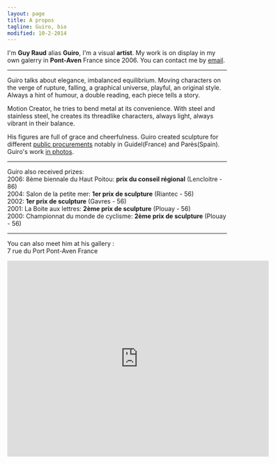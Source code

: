 ```yaml
---
layout: page
title: A propos
tagline: Guiro, bio
modified: 10-2-2014
---
```

I'm **Guy Raud** alias **Guiro**, I'm a visual **artist**. My work is on display in my own galerry in **Pont-Aven** France since 2006.
You can contact me by <a href="mailto:guiro@guiro.org">email</a>.

---
Guiro talks about elegance, imbalanced equilibrium.
Moving characters on the verge of rupture, falling, a graphical universe, playful, an original style. 
Always a hint of humour, a double reading, each piece tells a story.

Motion Creator, he tries to bend metal at its convenience.
With steel and stainless steel, he creates its threadlike characters, always light, always vibrant in their balance.

His figures are full of grace and cheerfulness.
Guiro created sculpture for different [public procurements]({{site.url}}/order) notably in Guidel(France) and Parès(Spain).  
Guiro's work [in photos]({{site.url}}/photos).  

---
Guiro also received prizes:  
2006: 8ème biennale du Haut Poitou: **prix du conseil régional** (Lencloitre - 86)  
2004: Salon de la petite mer: **1er prix de sculpture** (Riantec - 56)  
2002: **1er prix de sculpture** (Gavres - 56)  
2001: La Boite aux lettres: **2ème prix de sculpture** (Plouay - 56)  
2000: Championnat du monde de cyclisme: **2ème prix de sculpture** (Plouay - 56)  

---
You can also meet him at his gallery :  
7 rue du Port
Pont-Aven
France
<br>

<iframe src="https://www.google.com/maps/embed?pb=!1m18!1m12!1m3!1d1893.09030778243!2d-3.749726713538104!3d47.85443146428721!2m3!1f0!2f0!3f0!3m2!1i1024!2i768!4f13.1!3m3!1m2!1s0x4810e87bbedfd1b1%3A0x43029687ac7ebcaa!2s7+Rue+du+Port!5e0!3m2!1sen!2sfr!4v1523562543284" width="600" height="450" frameborder="0" style="border:0" allowfullscreen></iframe>

